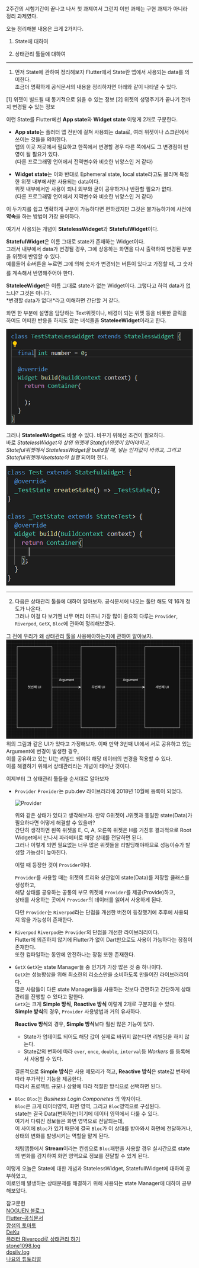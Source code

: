 2주간의 시험기간이 끝나고 나서 첫 과제여서 그런지 이번 과제는 구현 과제가 아니라 정리 과제였다.

오늘 정리해볼 내용은 크게 2가지다.

1. State에 대하여

2. 상태관리 툴들에 대하여

---

1. 먼저 State에 관하여 정리해보자
   Flutter에서 State란 앱에서 사용되는 data를 의미한다.  
   조금더 명확하게 공식문서의 내용을 정리하자면 아래와 같이 나타낼 수 있다.

[1] 위젯이 빌드될 때 동기적으로 읽을 수 있는 정보
[2] 위젯의 생명주기가 끝나기 전까지 변경될 수 있는 정보

이런 State를 Flutter에선 **App state**와 **Widget state** 이렇게 2개로 구분한다.

- **App state**는 플러터 앱 전반에 걸쳐 사용되는 data로, 여러 위젯이나 스크린에서 쓰이는 것들을 의미한다.  
  앱의 이곳 저곳에서 필요하고 한쪽에서 변경할 경우 다른 쪽에서도 그 변경점이 반영이 될 필요가 있다.  
  (다른 프로그래밍 언어에서 전역변수와 비슷한 뉘앙스인 거 같다)

- **Widget state**는 이와 반대로 Ephemeral state, local state라고도 불리며 특정한 위젯 내부에서만 사용되는 data이다.  
  위젯 내부에서만 사용이 되니 외부와 굳이 공유하거나 반환할 필요가 없다.  
  (다른 프로그래밍 언어에서 지역변수와 비슷한 뉘앙스인 거 같다)

이 두가지를 쉽고 명확하게 구분이 가능하다면 편하겠지만 그것은 불가능하기에 사전에 **약속**을 하는 방법이 가장 용이하다.

여기서 사용되는 개념이 **StatelessWideget**과 **StatefulWidget**이다.

**StatefulWidget**은 이름 그대로 state가 존재하는 Widget이다.  
그래서 내부에서 data가 변경될 경우, 그에 상응하는 화면을 다시 출력하여 변경된 부분을 위젯에 반영할 수 있다.  
예를들어 👍버튼을 누르면 그에 의해 숫자가 변경되는 버튼이 있다고 가정할 때, 그 숫자를 계속해서 반영해주어야 한다.

**StateleeWidget**은 이름 그대로 state가 없는 Widget이다. 그렇다고 하여 data가 없느냐? 그것은 아니다.  
*변경할 data가 없다!*라고 이해하면 간단할 거 같다.

화면 한 부분에 설명을 담당하는 Text위젯이나, 배경이 되는 위젯 등을 비롯한 클릭을 하여도 어떠한 반응을 하지도 않는 녀석들을 **StateleeWidget**이라고 한다.

![StatelessWidget](/Week5/images/StatelessWidget.png)

그러나 **StateleeWidget**도 바꿀 수 있다. 바꾸기 위해선 조건이 필요하다.  
바로 _StatelessWidget의 상위 위젯에 Stateful위젯이 있어야하고,_<br/>
_Stateful위젯에서 StatelessWidget을 build할 때, 넣는 인자값이 바뀌고, 그리고 Stateful위젯에서setstate이 실행_ 되어야 한다.

![StatefullWidget](/Week5/images/StatefulWidget.png)

---

2. 다음은 상태관리 툴들에 대하여 알아보자. 공식문서에 나오는 툴만 해도 약 16개 정도가 나온다.  
   그러나 이걸 다 보기엔 너무 머리 아프니 가장 많이 중요히 다루는 `Provider`, `Riverpod`, `GetX`, `Bloc`에 관하여 정리해보겠다.

그 전에 우리가 왜 상태관리 툴을 사용해야하는지에 관하여 알아보자.  
![3-UI](/Week5/images/aaa.png)
위의 그림과 같은 UI가 있다고 가정해보자. 이때 만약 3번째 UI에서 서로 공유하고 있는 Argument에 변경이 발생한 경우,<br/>
이를 공유하고 있는 UI는 리빌드 되어야 해당 데이터의 변경을 적용할 수 있다.<br/>
이를 해결하기 위해서 상태관리라는 개념이 태어난 것이다.

이제부터 그 상태관리 툴들을 순서대로 알아보자

- `Provider`
  `Provider`는 pub.dev 라이브러리에 2018년 10월에 등록이 되었다.

  ![Provider](/Week5/images/Provider.png)

  위와 같은 상태가 있다고 생각해보자. 만약 G위젯이 J위젯과 동일한 state(Data)가 필요하다면 어떻게 해결할 수 있을까?  
  간단히 생각하면 왼쪽 위젯을 E, C, A, 오른쪽 위젯은 H를 거친후 결과적으로 Root Widget에서 만나서 파라메터로 해당 상태를 전달하면 된다.  
  그러나 이렇게 되면 필요없는 너무 많은 위젯들을 리빌딩해야하므로 성능이슈가 발생할 가능성이 높아진다.

  이럴 때 등장한 것이 `Provider`이다.

  `Provider`를 사용할 때는 위젯의 트리와 상관없이 state(Data)를 저장할 클래스를 생성하고,<br/>
  해당 상태를 공유하는 공통의 부모 위젯에 `Provider`를 제공(Provide)하고,<br/>
  상태를 사용하는 곳에서 `Provider`의 데이터를 읽어서 사용하게 된다.

  다만 `Provider`는 `Riverpod`라는 단점을 개선한 버전이 등장했기에 추후에 사용되지 않을 가능성이 존재한다.

- `Riverpod`
  `Riverpod`는 `Provider`의 단점을 개선한 라이브러리이다.  
  Flutter에 의존하지 않기에 Flutter가 없이 Dart만으로도 사용이 가능하다는 장점이 존재한다.  
  또한 컴파일하는 동안에 안전하나는 장점 또한 존재한다.

* `GetX`
  `GetX`는 state Manager들 중 인기가 가장 많은 것 중 하나이다.  
  `GetX`는 성능향상을 위해 최소한의 리소스만을 소비하도록 만들어진 라이브러리이다.  
  많은 사람들이 다른 state Manager들을 사용하는 것보다 간편하고 간단하게 상태관리를 진행할 수 있다고 말한다.  
  `GetX`는 크게 **Simple 방식**, **Reactive 방식** 이렇게 2개로 구분지을 수 있다.  
  **Simple 방식**의 경우, `Provider` 사용방법과 거의 유사하다.

  **Reactive 방식**의 경우, **Simple 방식**보다 훨씬 많은 기능이 있다.

  - State가 업데이트 되어도 해당 값이 실제로 바뀌지 않는다면 리빌딩을 하지 않는다.
  - State값의 변화에 따라 `ever`, `once`, `double`, `interval`등 _Workers_ 를 등록해서 사용할 수 있다.

  결론적으로 **Simple 방식**은 사용 메모리가 적고, **Reactive 방식**은 state값 변화에 따라 부가적인 기능을 제공한다.  
  따라서 프로젝트 규모나 상황에 따라 적절한 방식으로 선택하면 된다.

- `Bloc`
  `Bloc`는 _Business Login Componetes_ 의 약자이다.  
  `Bloc`은 크게 데이터영역, 화면 영역, 그리고 `Bloc`영역으로 구성된다.  
  state는 결국 Data(변화하는)이기에 데이터 영역에서 다룰 수 있다.  
  여기서 다뤄진 정보들은 화면 영역으로 전달되는데,<br/>
  이 사이에 `Bloc`가 있기 때문에 결국 `Bloc`가 이 상태를 받아와서 화면에 전달하거나, 상태의 변화를 발생시키는 역할을 맡게 된다.

  채팅앱등에서 **Stream**이라는 컨셉으로 `Bloc`패턴을 사용할 경우 실시간으로 state의 변화를 감지하여 화면 영역으로 정보를 전달할 수 있게 된다.

이렇게 오늘은 State에 대한 개념과 StatelessWidget, StatefullWidget에 대하여 공부하였고,<br/>
이로인해 발생하는 상태문제를 해결하기 위해 사용되는 state Manager에 대하여 공부해보았다.

참고문헌<br/>
[NOGUEN 블로그](https://noguen.tistory.com/24)<br/>
[Flutter-공식문서](https://docs.flutter.dev/data-and-backend/state-mgmt/options#triple-pattern-segmented-state-pattern)<br/>
[깡샘의 토마토](https://kkangsnote.tistory.com/247)<br/>
[DeKu](https://deku.posstree.com/ko/flutter/provider/)<br/>
[플러터 Riverpod로 상태관리 하기](https://medium.com/uplusdevu/%ED%94%8C%EB%9F%AC%ED%84%B0-riverpod%EB%A1%9C-%EC%83%81%ED%83%9C%EA%B4%80%EB%A6%AC-%ED%95%98%EA%B8%B0-cd164f0644e5)<br/>
[stone1098.log](https://velog.io/@stone1098/%ED%94%8C%EB%9F%AC%ED%84%B0-%EC%83%81%ED%83%9C%EA%B4%80%EB%A6%AC-Bloc)<br/>
[dosilv.log](https://velog.io/@dosilv/Flutter-GetX%EB%A1%9C-%EC%83%81%ED%83%9C%EA%B4%80%EB%A6%AC)<br/>
[나요의 튜토리얼](https://nayotutorial.tistory.com/88)
